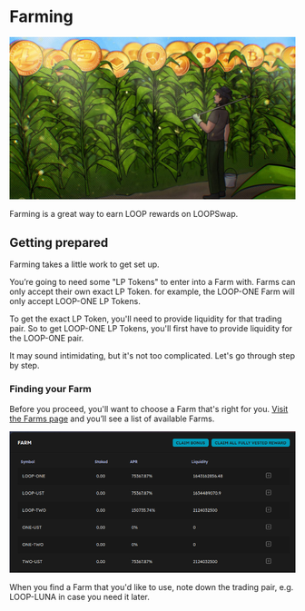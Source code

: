 # Farming

![](../.gitbook/assets/farming.jpg)

Farming is a great way to earn LOOP rewards on LOOPSwap.

## Getting prepared <a id="getting-prepared"></a>

Farming takes a little work to get set up.

You’re going to need some "LP Tokens" to enter into a Farm with. Farms can only accept their own exact LP Token. for example, the LOOP-ONE Farm will only accept LOOP-ONE LP Tokens.

To get the exact LP Token, you'll need to provide liquidity for that trading pair. So to get LOOP-ONE LP Tokens, you'll first have to provide liquidity for the LOOP-ONE pair.

It may sound intimidating, but it's not too complicated. Let's go through step by step.

### Finding your Farm <a id="finding-your-farm"></a>

Before you proceed, you'll want to choose a Farm that's right for you. [Visit the Farms page](https://tequila-graph.loop.markets/farm#stake) and you’ll see a list of available Farms.

![available farms on the LOOPSwap ](../.gitbook/assets/farms.jpg)

When you find a Farm that you'd like to use, note down the trading pair, e.g. LOOP-LUNA in case you need it later.



